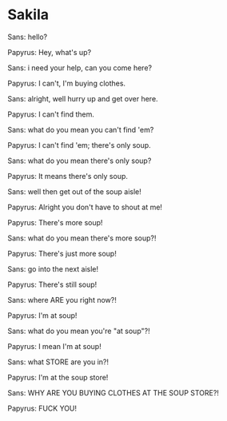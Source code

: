 # Sakila
Sans: hello?

Papyrus: Hey, what's up?

Sans: i need your help, can you come here?

Papyrus: I can't, I'm buying clothes.

Sans: alright, well hurry up and get over here.

Papyrus: I can't find them.

Sans: what do you mean you can't find 'em?

Papyrus: I can't find 'em; there's only soup.

Sans: what do you mean there's only soup?

Papyrus: It means there's only soup.

Sans: well then get out of the soup aisle!

Papyrus: Alright you don't have to shout at me!

Papyrus: There's more soup!

Sans: what do you mean there's more soup?!

Papyrus: There's just more soup!

Sans: go into the next aisle!

Papyrus: There's still soup!

Sans: where ARE you right now?!

Papyrus: I'm at soup!

Sans: what do you mean you're "at soup"?!

Papyrus: I mean I'm at soup!

Sans: what STORE are you in?!

Papyrus: I'm at the soup store!

Sans: WHY ARE YOU BUYING CLOTHES AT THE SOUP STORE?!

Papyrus: FUCK YOU!
